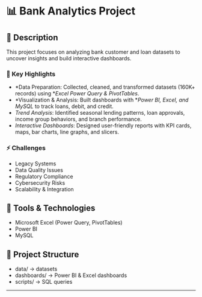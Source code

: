 # 📊 Bank Analytics Project

## 📌 Description
This project focuses on analyzing bank customer and loan datasets to uncover insights and build interactive dashboards.

### 🔹 Key Highlights
- *Data Preparation: Collected, cleaned, and transformed datasets (160K+ records) using **Excel Power Query & PivotTables*.
- *Visualization & Analysis: Built dashboards with **Power BI, Excel, and MySQL* to track loans, debit, and credit.
- *Trend Analysis*: Identified seasonal lending patterns, loan approvals, income group behaviors, and branch performance.
- *Interactive Dashboards*: Designed user-friendly reports with KPI cards, maps, bar charts, line graphs, and slicers.

### ⚡ Challenges
- Legacy Systems  
- Data Quality Issues  
- Regulatory Compliance  
- Cybersecurity Risks  
- Scalability & Integration  

## 🚀 Tools & Technologies
- Microsoft Excel (Power Query, PivotTables)  
- Power BI  
- MySQL  

## 📂 Project Structure
- data/ → datasets  
- dashboards/ → Power BI & Excel dashboards  
- scripts/ → SQL queries  

---
